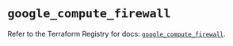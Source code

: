 # `google_compute_firewall`

Refer to the Terraform Registry for docs: [`google_compute_firewall`](https://registry.terraform.io/providers/hashicorp/google/6.30.0/docs/resources/compute_firewall).
